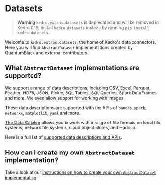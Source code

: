 # Datasets

> **Warning**
> `kedro.extras.datasets` is deprecated and will be removed in Kedro 0.19,
> install `kedro-datasets` instead by running `pip install kedro-datasets`.

Welcome to `kedro.extras.datasets`, the home of Kedro's data connectors. Here you will find `AbstractDataset` implementations created by QuantumBlack and external contributors.

## What `AbstractDataset` implementations are supported?

We support a range of data descriptions, including CSV, Excel, Parquet, Feather, HDF5, JSON, Pickle, SQL Tables, SQL Queries, Spark DataFrames and more. We even allow support for working with images.

These data descriptions are supported with the APIs of `pandas`, `spark`, `networkx`, `matplotlib`, `yaml` and more.

[The Data Catalog](https://kedro.readthedocs.io/en/stable/data/data_catalog.html) allows you to work with a range of file formats on local file systems, network file systems, cloud object stores, and Hadoop.

Here is a full list of [supported data descriptions and APIs](https://kedro.readthedocs.io/en/stable/kedro.extras.datasets.html).

## How can I create my own `AbstractDataset` implementation?


Take a look at our [instructions on how to create your own `AbstractDataset` implementation](https://kedro.readthedocs.io/en/stable/extend_kedro/custom_datasets.html).
